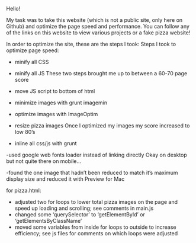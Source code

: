 Hello!

My task was to take this website (which is not a public site, only here on Github) and optimize the page speed and performance. 
You can follow any of the links on this website to view various projects or a fake pizza website!

In order to optimize the site, these are the steps I took: 
Steps I took to optimize page speed: 

- minify all CSS
- minify all JS
These two steps brought me up to between a 60-70 page score

- move JS script to bottom of html
- minimize images with grunt imagemin
- optimize images with ImageOptim
- resize pizza images
Once I optimized my images my score increased to low 80’s

- inline all css/js with grunt

-used google web fonts loader instead of linking directly
Okay on desktop but not quite there on mobile…

-found the one image that hadn’t been reduced to match it’s maximum display size and reduced it with Preview for Mac

for pizza.html: 
- adjusted two for loops to lower total pizza images on the page and speed up loading and scrolling; see comments in main.js
- changed some ‘querySelector’ to ‘getElementById’ or ‘getElementsByClassName’
- moved some variables from inside for loops to outside to increase efficiency; see js files for comments on which loops were adjusted

